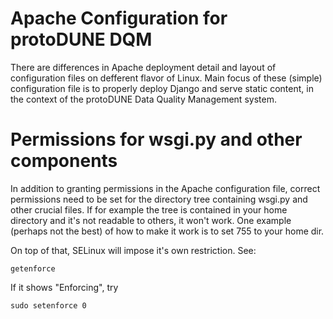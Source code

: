 # Apache Configuration for protoDUNE DQM
There are differences in Apache deployment detail
and layout of configuration files on defferent flavor
of Linux. Main focus of these (simple) configuration
file is to properly deploy Django and serve static
content, in the context of the protoDUNE Data Quality
Management system.

# Permissions for wsgi.py and other components
In addition to granting permissions in the Apache configuration file, correct permissions
need to be set for the directory tree containing wsgi.py and other crucial files.
If for example the tree is contained in your home directory and it's not readable to others,
it won't work. One example (perhaps not the best) of how to make it work is to set 755 to your home dir.

On top of that, SELinux will impose it's own restriction. See:
```
getenforce
```

If it shows "Enforcing", try
```
sudo setenforce 0
```
